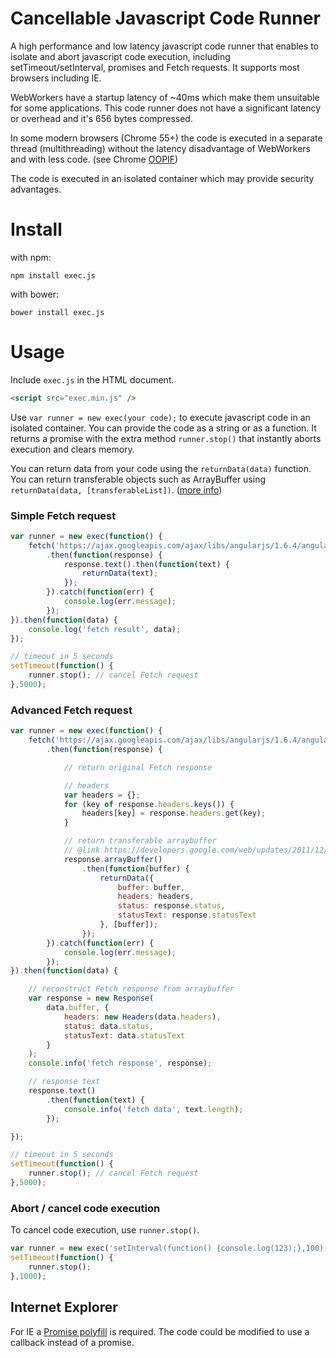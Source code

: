 # Cancellable Javascript Code Runner
A high performance and low latency javascript code runner that enables to isolate and abort javascript code execution, including setTimeout/setInterval, promises and Fetch requests. It supports most browsers including IE.

WebWorkers have a startup latency of ~40ms which make them unsuitable for some applications. This code runner does not have a significant latency or overhead and it's 656 bytes compressed.

In some modern browsers (Chrome 55+) the code is executed in a separate thread (multithreading) without the latency disadvantage of WebWorkers and with less code. (see Chrome [OOPIF](https://www.chromium.org/developers/design-documents/oop-iframes))

The code is executed in an isolated container which may provide security advantages.

# Install

with npm:

`npm install exec.js`

with bower:

`bower install exec.js`

# Usage

Include `exec.js` in the HTML document.

```html
<script src="exec.min.js" />
```

Use `var runner = new exec(your code);` to execute javascript code in an isolated container. You can provide the code as a string or as a function. It returns a promise with the extra method `runner.stop()` that instantly aborts execution and clears memory. 

You can return data from your code using the `returnData(data)` function. You can return transferable objects such as ArrayBuffer using `returnData(data, [transferableList])`. ([more info](https://developers.google.com/web/updates/2011/12/Transferable-Objects-Lightning-Fast))

### Simple Fetch request
```javascript
var runner = new exec(function() {
    fetch('https://ajax.googleapis.com/ajax/libs/angularjs/1.6.4/angular.min.js')
        .then(function(response) {
            response.text().then(function(text) {
                returnData(text);
            });
        }).catch(function(err) {
            console.log(err.message);
        });
}).then(function(data) {
    console.log('fetch result', data);
});

// timeout in 5 seconds
setTimeout(function() {
    runner.stop(); // cancel Fetch request
},5000);
```

### Advanced Fetch request
```javascript
var runner = new exec(function() {
    fetch('https://ajax.googleapis.com/ajax/libs/angularjs/1.6.4/angular.min.js')
        .then(function(response) {

            // return original Fetch response

            // headers
            var headers = {};
            for (key of response.headers.keys()) {
                headers[key] = response.headers.get(key);
            }

            // return transferable arraybuffer
            // @link https://developers.google.com/web/updates/2011/12/Transferable-Objects-Lightning-Fast
            response.arrayBuffer()
                .then(function(buffer) {
                    returnData({
                        buffer: buffer,
                        headers: headers,
                        status: response.status,
                        statusText: response.statusText
                    }, [buffer]);
                });
        }).catch(function(err) {
            console.log(err.message);
        });
}).then(function(data) {

    // reconstruct Fetch response from arraybuffer
    var response = new Response(
        data.buffer, {
            headers: new Headers(data.headers),
            status: data.status,
            statusText: data.statusText
        }
    );
    console.info('fetch response', response);

    // response text
    response.text()
        .then(function(text) {
            console.info('fetch data', text.length);
        });

});

// timeout in 5 seconds
setTimeout(function() {
    runner.stop(); // cancel Fetch request
},5000);
```

### Abort / cancel code execution

To cancel code execution, use `runner.stop()`.

```javascript
var runner = new exec('setInterval(function() {console.log(123);},100);');
setTimeout(function() {
    runner.stop();
},1000);
```

## Internet Explorer

For IE a [Promise polyfill](https://github.com/taylorhakes/promise-polyfill) is required. The code could be modified to use a callback instead of a promise.
